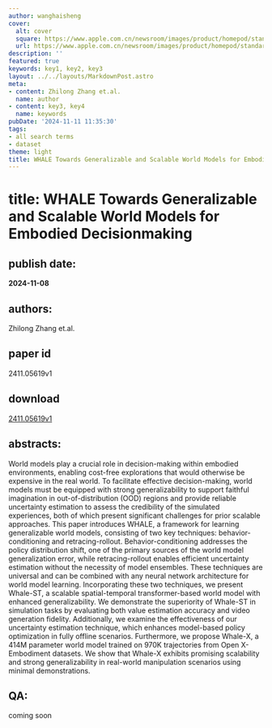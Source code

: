 ```yaml
---
author: wanghaisheng
cover:
  alt: cover
  square: https://www.apple.com.cn/newsroom/images/product/homepod/standard/Apple-HomePod-hero-230118_big.jpg.large_2x.jpg
  url: https://www.apple.com.cn/newsroom/images/product/homepod/standard/Apple-HomePod-hero-230118_big.jpg.large_2x.jpg
description: ''
featured: true
keywords: key1, key2, key3
layout: ../../layouts/MarkdownPost.astro
meta:
- content: Zhilong Zhang et.al.
  name: author
- content: key3, key4
  name: keywords
pubDate: '2024-11-11 11:35:30'
tags:
- all search terms
- dataset
theme: light
title: WHALE Towards Generalizable and Scalable World Models for Embodied Decisionmaking
---
```


# title: WHALE Towards Generalizable and Scalable World Models for Embodied Decisionmaking 
## publish date: 
**2024-11-08** 
## authors: 
  Zhilong Zhang et.al. 
## paper id
2411.05619v1
## download
[2411.05619v1](http://arxiv.org/abs/2411.05619v1)
## abstracts:
World models play a crucial role in decision-making within embodied environments, enabling cost-free explorations that would otherwise be expensive in the real world. To facilitate effective decision-making, world models must be equipped with strong generalizability to support faithful imagination in out-of-distribution (OOD) regions and provide reliable uncertainty estimation to assess the credibility of the simulated experiences, both of which present significant challenges for prior scalable approaches. This paper introduces WHALE, a framework for learning generalizable world models, consisting of two key techniques: behavior-conditioning and retracing-rollout. Behavior-conditioning addresses the policy distribution shift, one of the primary sources of the world model generalization error, while retracing-rollout enables efficient uncertainty estimation without the necessity of model ensembles. These techniques are universal and can be combined with any neural network architecture for world model learning. Incorporating these two techniques, we present Whale-ST, a scalable spatial-temporal transformer-based world model with enhanced generalizability. We demonstrate the superiority of Whale-ST in simulation tasks by evaluating both value estimation accuracy and video generation fidelity. Additionally, we examine the effectiveness of our uncertainty estimation technique, which enhances model-based policy optimization in fully offline scenarios. Furthermore, we propose Whale-X, a 414M parameter world model trained on 970K trajectories from Open X-Embodiment datasets. We show that Whale-X exhibits promising scalability and strong generalizability in real-world manipulation scenarios using minimal demonstrations.
## QA:
coming soon
